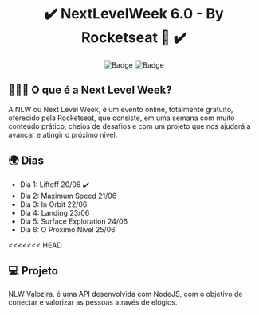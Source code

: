 <h1 align="center">✔️ NextLevelWeek 6.0 - By Rocketseat 🚀 ✔️</h1>

<p align="center">	
<img src="https://img.shields.io/github/last-commit/ericneves/nlw-together" alt="Badge">

<img src="https://img.shields.io/github/license/ericneves/nlw-together" alt="Badge">

</p>

<h2>🙇🏻‍♂️ O que é a Next Level Week?</h2>

<p>A NLW ou Next Level Week, é um evento online, totalmente gratuito, oferecido pela Rocketseat, que consiste, em uma semana com muito conteúdo prático, cheios de desafios e com um projeto que nos ajudará a avançar e atingir o próximo nível.</p>

<h2>🌍 Dias</h2>

<ul>
    <li>Dia 1: Liftoff 20/06 ✔️</li>
    <li>Dia 2: Maximum Speed 21/06 </li>
    <li>Dia 3: In Orbit 22/06 </li>
    <li>Dia 4: Landing 23/06 </li>
    <li>Dia 5: Surface Exploration 24/06 </li>
    <li>Dia 6: O Próximo Nível 25/06 </li>
</ul>
<<<<<<< HEAD

<h2>💻 Projeto</h2>

<p>NLW Valozira, é uma API desenvolvida com NodeJS, com o objetivo de conectar e valorizar as pessoas através de elogios.</p>
